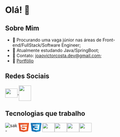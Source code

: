 # Olá! 👋

## Sobre Mim
- 🚀 Procurando uma vaga júnior nas áreas de Front-end/FullStack/Software Engineer;
- 📕 Atualmente estudando Java/SpringBoot;
- 📧 Contato: [joaovictorcosta.dev@gmail.com](mailto:joaovictorcosta.dev@gmail.com);
- 💼 [Portfólio](https://joaovictorcosta.com.br)

## Redes Sociais
<div>
   <a href="https://www.linkedin.com/in/jo%C3%A3o-victor-alves-costa-14549b231/">
<img align="center"  height="30" width="40" src="https://cdn.jsdelivr.net/gh/devicons/devicon/icons/linkedin/linkedin-original.svg" />
</a>
   <a href="https://www.youtube.com/channel/UCvUDdG2jogHOhtCKg3N4o5A">
<img align="center"  height="50" width="40" src="https://img.icons8.com/fluency/48/youtube-play.png"/>
</a>
   
</div>

## Tecnologias que trabalho
<img align="left" alt="sak-Python" height="30" width="40" src="https://cdn.jsdelivr.net/gh/devicons/devicon/icons/typescript/typescript-original.svg">
<img align="left" alt="sak-HTML" height="30" width="40" src="https://raw.githubusercontent.com/devicons/devicon/master/icons/html5/html5-original.svg">
<img align="left" alt="sak-CSS" height="30" width="40" src="https://raw.githubusercontent.com/devicons/devicon/master/icons/css3/css3-original.svg">
<img align="left" height="30" width="40" src="https://cdn.jsdelivr.net/gh/devicons/devicon/icons/angularjs/angularjs-original.svg">
<img align="left" height="30" width="40" src="https://cdn.jsdelivr.net/gh/devicons/devicon/icons/dart/dart-original.svg">
<img align="left" height="30" width="40" src="https://cdn.jsdelivr.net/gh/devicons/devicon/icons/flutter/flutter-plain.svg">
<img align="left" height="30" width="40" src="https://cdn.jsdelivr.net/gh/devicons/devicon/icons/spring/spring-original.svg">
<br>


